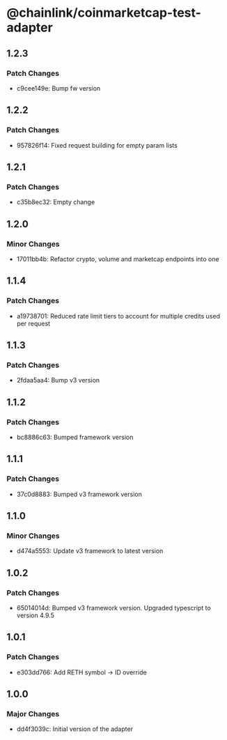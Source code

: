 # @chainlink/coinmarketcap-test-adapter

## 1.2.3

### Patch Changes

- c9cee149e: Bump fw version

## 1.2.2

### Patch Changes

- 957826f14: Fixed request building for empty param lists

## 1.2.1

### Patch Changes

- c35b8ec32: Empty change

## 1.2.0

### Minor Changes

- 17011bb4b: Refactor crypto, volume and marketcap endpoints into one

## 1.1.4

### Patch Changes

- a19738701: Reduced rate limit tiers to account for multiple credits used per request

## 1.1.3

### Patch Changes

- 2fdaa5aa4: Bump v3 version

## 1.1.2

### Patch Changes

- bc8886c63: Bumped framework version

## 1.1.1

### Patch Changes

- 37c0d8883: Bumped v3 framework version

## 1.1.0

### Minor Changes

- d474a5553: Update v3 framework to latest version

## 1.0.2

### Patch Changes

- 65014014d: Bumped v3 framework version. Upgraded typescript to version 4.9.5

## 1.0.1

### Patch Changes

- e303dd766: Add RETH symbol -> ID override

## 1.0.0

### Major Changes

- dd4f3039c: Initial version of the adapter
